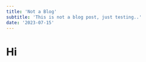 ```yaml
---
title: 'Not a Blog'
subtitle: 'This is not a blog post, just testing..'
date: '2023-07-15'
---
```


# Hi
